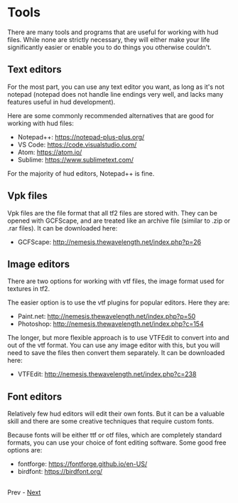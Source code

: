 # Tools

There are many tools and programs that are useful for working with hud files. While none are strictly necessary, they will either make your life significantly easier or enable you to do things you otherwise couldn't.

## Text editors

For the most part, you can use any text editor you want, as long as it's not notepad (notepad does not handle line endings very well, and lacks many features useful in hud development).

Here are some commonly recommended alternatives that are good for working with hud files:
* Notepad++: https://notepad-plus-plus.org/
* VS Code: https://code.visualstudio.com/
* Atom: https://atom.io/
* Sublime: https://www.sublimetext.com/

For the majority of hud editors, Notepad++ is fine.

## Vpk files

Vpk files are the file format that all tf2 files are stored with. They can be opened with GCFScape, and are treated like an archive file (similar to .zip or .rar files). It can be downloaded here:
* GCFScape: http://nemesis.thewavelength.net/index.php?p=26

## Image editors

There are two options for working with vtf files, the image format used for textures in tf2.

The easier option is to use the vtf plugins for popular editors. Here they are:
* Paint.net: http://nemesis.thewavelength.net/index.php?p=50
* Photoshop: http://nemesis.thewavelength.net/index.php?c=154

The longer, but more flexible approach is to use VTFEdit to convert into and out of the vtf format. You can use any image editor with this, but you will need to save the files then convert them separately. It can be downloaded here:
* VTFEdit: http://nemesis.thewavelength.net/index.php?c=238

## Font editors

Relatively few hud editors will edit their own fonts. But it can be a valuable skill and there are some creative techniques that require custom fonts.

Because fonts will be either ttf or otf files, which are completely standard formats, you can use your choice of font editing software. Some good free options are:
* fontforge: https://fontforge.github.io/en-US/
* birdfont: https://birdfont.org/

##
Prev - [Next](/0-TUTORIAL/1-Getting-Started.md)